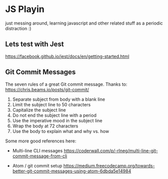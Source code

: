 # JS Playin

just messing around, learning javascript and other related stuff as a periodic distraction :)

## Lets test with Jest

https://facebook.github.io/jest/docs/en/getting-started.html

## Git Commit Messages

The seven rules of a great Git commit message. Thanks to: https://chris.beams.io/posts/git-commit/

1. Separate subject from body with a blank line
2. Limit the subject line to 50 characters
3. Capitalize the subject line
4. Do not end the subject line with a period
5. Use the imperative mood in the subject line
6. Wrap the body at 72 characters
7. Use the body to explain what and why vs. how

Some more good references here:

* Multi-line CLI messages https://coderwall.com/p/-rlneg/multi-line-git-commit-message-from-cli

* Atom / git commit setup
https://medium.freecodecamp.org/towards-better-git-commit-messages-using-atom-6dbda5e14984
